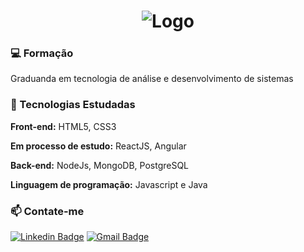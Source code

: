 <h1 align="center">
<!--   <img alt="Ícone do projeto" title="Terminal" src=".github/" width="100px" /> -->
   <img alt="Logo" src="/">
</h1>
</p>

### 💻 Formação
Graduanda em tecnologia de análise e desenvolvimento de sistemas

### 🚀 Tecnologias Estudadas
**Front-end:** HTML5, CSS3 

**Em processo de estudo:** ReactJS, Angular

**Back-end:** NodeJs, MongoDB, PostgreSQL

**Linguagem de programação:** Javascript e Java

### 📫 Contate-me 
[![Linkedin Badge](https://img.shields.io/badge/-quesiasts-6633cc?style=flat-square&logo=Linkedin&logoColor=white&link=https://www.linkedin.com/in/quesiasts/)](https://www.linkedin.com/in/quesiasts/)
[![Gmail Badge](https://img.shields.io/badge/-quesiasts@gmail.com-6633cc?style=flat-square&logo=Gmail&logoColor=white&link=mailto:quesiasts@gmail.com)](mailto:quesiasts@gmail.com)
